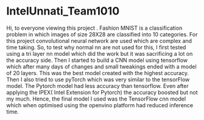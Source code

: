 # IntelUnnati_Team1010
Hi, to everyone viewing this project . Fashion MNIST is a classification problem in which images of size 28X28 are classified into 10 categories. For this project convolutional neural network are used which are complex and time taking. So, to test why normal nn are not used for this, I first tested using a tri layer nn model which did the work but it was sacrificing a lot on the accuracy side. Then I started to build a CNN model using tensorflow which after many days of changes and small tweakings ended with a model of 20 layers. This was the best model created with the highest accuracy. Then I also tried to use pyTorch which was very similar to the tensorFlow model. The Pytorch model had less accuracy than tensorflow. Even after applying the IPEX( Intel Extension for Pytorch) the accuracy boosted but not my much. Hence, the final model I used was the TensorFlow cnn model which when optimised using the openvino platform had reduced inference time.

